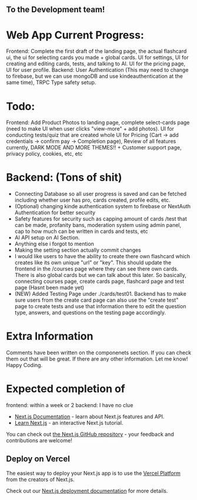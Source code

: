 ## To the Development team! 

# Web App Current Progress: 
Frontend: Complete the first draft of the landing page, the actual flashcard ui, the ui for selecting cards you made + global cards. UI for settings, UI for creating and editing cards, tests, and talking to AI. UI for the pricing page, UI for user profile.
Backend: User Authentication (This may need to change to firebase, but we can use mongoDB and use kindeauthentication at the same time), TRPC Type safety setup. 

# Todo: 
Frontend: Add Product Photos to landing page, complete select-cards page (need to make UI when user clicks "view-more" + add photos). UI for conducting tests/quiz that are created whole UI for Pricing  (Cart -> add credentials -> confirm pay -> Completion page), Review of all features currently, DARK MODE AND MORE THEMES!! +
Customer support page, privacy policy, cookies, etc, etc 

# Backend: (Tons of shit) 
- Connecting Database so all user progress is saved and can be fetched including whether user has pro, cards created, profile edits, etc. 
- (Optional) changing kinde authentication system to firebase or NextAuth Authentication for better security 
- Safety features for security such as capping amount of cards /test that can be made, profanity bans, moderation system using admin panel, cap to how much can be written in cards and tests, etc 
- AI API setup on AI Section.
- Anything else i forgot to mention 
- Making the setting section actually commit changes
- I would like users to have the ability to create there own flashcard which creates like its own unique "url" or "key". This should update the frontend in the /courses page where they can see there own cards. There is also global cards but we can talk about this later. So basically, connecting courses page, create cards page, flashcard page and test page (Hasnt been made yet)
- (NEW) Added Testing Page under ./cards/test01. Backend has to make sure users from the create card page can also use the "create test" page to create tests and use that information there to edit the question type, answers, and questions on the testing page accordingly. 

# Extra Information
Comments have been written on the componenets section. If you can check them out that will be great. If there are any other information. Let me know! Happy Coding. 

# Expected completion of 
frontend: within a week or 2
backend: I have no clue






- [Next.js Documentation](https://nextjs.org/docs) - learn about Next.js features and API.
- [Learn Next.js](https://nextjs.org/learn) - an interactive Next.js tutorial.

You can check out [the Next.js GitHub repository](https://github.com/vercel/next.js/) - your feedback and contributions are welcome!

## Deploy on Vercel

The easiest way to deploy your Next.js app is to use the [Vercel Platform](https://vercel.com/new?utm_medium=default-template&filter=next.js&utm_source=create-next-app&utm_campaign=create-next-app-readme) from the creators of Next.js.

Check out our [Next.js deployment documentation](https://nextjs.org/docs/deployment) for more details.
